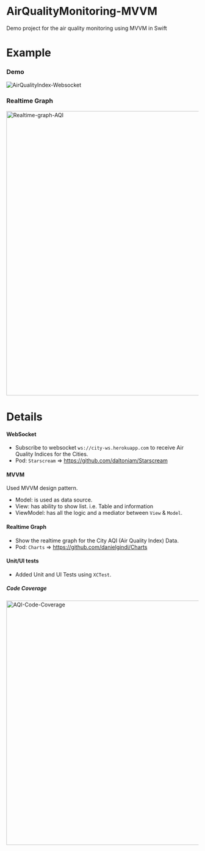 # AirQualityMonitoring-MVVM
Demo project for the air quality monitoring using MVVM in Swift

# Example

### Demo
![AirQualityIndex-Websocket](https://user-images.githubusercontent.com/21213161/130838693-b12dcdcd-b26d-4c79-90dd-7e9e54444f4f.gif)

### Realtime Graph
<img width="746" alt="Realtime-graph-AQI" src="https://user-images.githubusercontent.com/21213161/130839074-771499ec-39a7-458b-99b2-497e0cca6a74.png">

# Details

#### WebSocket
- Subscribe to websocket `ws://city-ws.herokuapp.com` to receive Air Quality Indices for the Cities.
- Pod: `Starscream` => https://github.com/daltoniam/Starscream

#### MVVM
Used MVVM design pattern.

- Model: is used as data source.
- View: has ability to show list. i.e. Table and information
- ViewModel: has all the logic and a mediator between `View` & `Model`.

#### Realtime Graph
- Show the realtime graph for the City AQI (Air Quality Index) Data.
- Pod: `Charts` => https://github.com/danielgindi/Charts

#### Unit/UI tests
- Added Unit and UI Tests using `XCTest`.

##### Code Coverage
<img width="641" alt="AQI-Code-Coverage" src="https://user-images.githubusercontent.com/21213161/130839659-8ead5e3b-bf36-492c-9dab-3ab725c77a5d.png">




